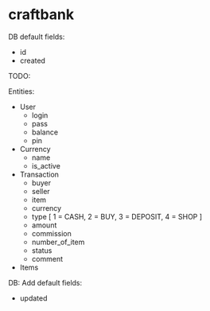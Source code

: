 # craftbank

DB default fields:
- id
- created

TODO:

Entities:
- User
  - login
  - pass
  - balance
  - pin
- Currency
  - name
  - is_active
- Transaction
  - buyer
  - seller
  - item
  - currency
  - type [
    1 = CASH,
    2 = BUY,
    3 = DEPOSIT,
    4 = SHOP
  ]
  - amount
  - commission
  - number_of_item
  - status
  - comment
- Items

DB:
Add default fields:
- updated
